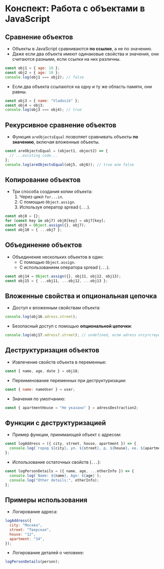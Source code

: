 # Конспект: Работа с объектами в JavaScript

## Сравнение объектов

- Объекты в JavaScript сравниваются **по ссылке**, а не по значению.
- Даже если два объекта имеют одинаковые свойства и значения, они считаются разными, если ссылки на них различны.

```javascript
const obj1 = { age: 10 };
const obj2 = { age: 10 };
console.log(obj1 === obj2); // false
```

- Если два объекта ссылаются на одну и ту же область памяти, они равны.

```javascript
const obj3 = { name: "Vladosik" };
const obj4 = obj3;
console.log(obj3 === obj4); // true
```

## Рекурсивное сравнение объектов

- Функция `areObjectsEqual` позволяет сравнивать объекты **по значению**, включая вложенные объекты.

```javascript
const areObjectsEqual = (object1, object2) => {
  // ...existing code...
};
console.log(areObjectsEqual(obj5, obj6)); // true или false
```

## Копирование объектов

- Три способа создания копии объекта:
  1. Через цикл `for...in`.
  2. С помощью `Object.assign`.
  3. Используя оператор spread (`...`).

```javascript
const obj8 = {};
for (const key in obj7) obj8[key] = obj7[key];
const obj9 = Object.assign({}, obj7);
const obj10 = { ...obj7 };
```

## Объединение объектов

- Объединение нескольких объектов в один:
  - С помощью `Object.assign`.
  - С использованием оператора spread (`...`).

```javascript
const obj14 = Object.assign({}, obj11, obj12, obj13);
const obj15 = { ...obj11, ...obj12, ...obj13 };
```

## Вложенные свойства и опциональная цепочка

- Доступ к вложенным свойствам объекта:

```javascript
console.log(obj16.adress.street);
```

- Безопасный доступ с помощью **опциональной цепочки**:

```javascript
console.log(obj17.adress?.street); // undefined, если adress отсутствует
```

## Деструктуризация объектов

- Извлечение свойств объекта в переменные:

```javascript
const { name, age, date } = obj18;
```

- Переименование переменных при деструктуризации:

```javascript
const { name: nameUser } = user;
```

- Значения по умолчанию:

```javascript
const { apartmentHouse = "Не указано" } = adressDestraction2;
```

## Функции с деструктуризацией

- Пример функции, принимающей объект с адресом:

```javascript
const logAddress = ({ city, street, house, apartment }) => {
  console.log(`город ${city}, ул. ${street}, д. ${house}, кв. ${apartment}`);
};
```

- Использование остаточных свойств (`...`):

```javascript
const logPersonDetails = ({ name, age, ...otherInfo }) => {
  console.log(`Name: ${name}, Age: ${age}`);
  console.log("Other details:", otherInfo);
};
```

## Примеры использования

- Логирование адреса:

```javascript
logAddress({
  city: "Москва",
  street: "Тверская",
  house: "12",
  apartment: "34",
});
```

- Логирование деталей о человеке:

```javascript
logPersonDetails(person);
```
